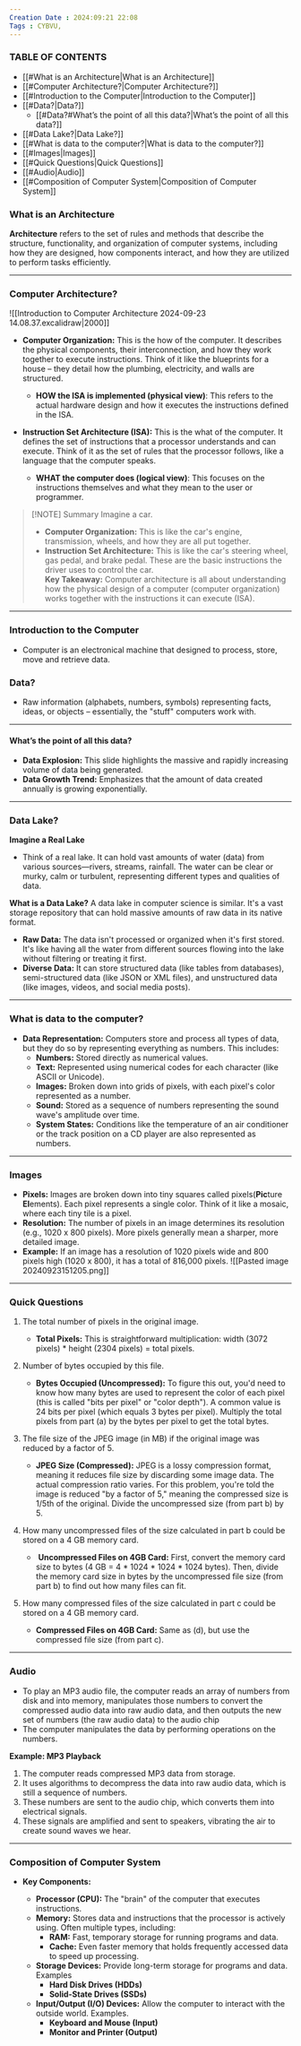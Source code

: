 ```yaml
---
Creation Date : 2024:09:21 22:08
Tags : CYBVU,
---
```

### TABLE OF CONTENTS
- [[#What is an Architecture|What is an Architecture]]
- [[#Computer Architecture?|Computer Architecture?]]
- [[#Introduction to the Computer|Introduction to the Computer]]
- [[#Data?|Data?]]
	- [[#Data?#What’s the point of all this data?|What’s the point of all this data?]]
- [[#Data Lake?|Data Lake?]]
- [[#What is data to the computer?|What is data to the computer?]]
- [[#Images|Images]]
- [[#Quick Questions|Quick Questions]]
- [[#Audio|Audio]]
- [[#Composition of Computer System|Composition of Computer System]]

### What is an Architecture
**Architecture** refers to the set of rules and methods that describe the structure, functionality, and organization of computer systems, including how they are designed, how components interact, and how they are utilized to perform tasks efficiently.

---
### Computer Architecture?
![[Introduction to Computer Architecture 2024-09-23 14.08.37.excalidraw|2000]]
- **Computer Organization:** This is the how of the computer. It describes the physical components, their interconnection, and how they work together to execute instructions. Think of it like the blueprints for a house – they detail how the plumbing, electricity, and walls are structured.
    
    - **HOW the ISA is implemented (physical view)**: This refers to the actual hardware design and how it executes the instructions defined in the ISA.
        
- **Instruction Set Architecture (ISA):** This is the what of the computer. It defines the set of instructions that a processor understands and can execute. Think of it as the set of rules that the processor follows, like a language that the computer speaks.
    
    - **WHAT the computer does (logical view)**: This focuses on the instructions themselves and what they mean to the user or programmer.

> [!NOTE] Summary 
> Imagine a car.
>- **Computer Organization:** This is like the car's engine, transmission, wheels, and how they are all put together.
>- **Instruction Set Architecture:** This is like the car's steering wheel, gas pedal, and brake pedal. These are the basic instructions the driver uses to control the car.  
>**Key Takeaway:** Computer architecture is all about understanding how the physical design of a computer (computer organization) works together with the instructions it can execute (ISA).

---
### Introduction to the Computer
- Computer is an electronical machine that designed to process, store, move and retrieve data.

### Data?
- Raw information (alphabets, numbers, symbols) representing facts, ideas, or objects – essentially, the "stuff" computers work with.

---

#### What’s the point of all this data?
- **Data Explosion:** This slide highlights the massive and rapidly increasing volume of data being generated.
- **Data Growth Trend:** Emphasizes that the amount of data created annually is growing exponentially.

---

### Data Lake?
**Imagine a Real Lake**
- Think of a real lake. It can hold vast amounts of water (data) from various sources—rivers, streams, rainfall. The water can be clear or murky, calm or turbulent, representing different types and qualities of data.

**What is a Data Lake?**
A data lake in computer science is similar. It's a vast storage repository that can hold massive amounts of raw data in its native format.

- **Raw Data:** The data isn't processed or organized when it's first stored. It's like having all the water from different sources flowing into the lake without filtering or treating it first.
- **Diverse Data:** It can store structured data (like tables from databases), semi-structured data (like JSON or XML files), and unstructured data (like images, videos, and social media posts).

---
### What is data to the computer?
- **Data Representation:** Computers store and process all types of data, but they do so by representing everything as numbers. This includes:
    - **Numbers:** Stored directly as numerical values.
    - **Text:** Represented using numerical codes for each character (like ASCII or Unicode).
    - **Images:** Broken down into grids of pixels, with each pixel's color represented as a number.
    - **Sound:** Stored as a sequence of numbers representing the sound wave's amplitude over time.
    - **System States:** Conditions like the temperature of an air conditioner or the track position on a CD player are also represented as numbers.

---
### Images
    
- **Pixels:** Images are broken down into tiny squares called pixels(**Pic**ture **El**ements). Each pixel represents a single color. Think of it like a mosaic, where each tiny tile is a pixel.
- **Resolution:** The number of pixels in an image determines its resolution (e.g., 1020 x 800 pixels). More pixels generally mean a sharper, more detailed image.
- **Example:** If an image has a resolution of 1020 pixels wide and 800 pixels high (1020 x 800), it has a total of 816,000 pixels.
![[Pasted image 20240923151205.png]]

---
### Quick Questions
1. The total number of pixels in the original image.
    - **Total Pixels:** This is straightforward multiplication: width (3072 pixels) * height (2304 pixels) = total pixels.
    
2. Number of bytes occupied by this file.
    - **Bytes Occupied (Uncompressed):** To figure this out, you'd need to know how many bytes are used to represent the color of each pixel (this is called "bits per pixel" or "color depth"). A common value is 24 bits per pixel (which equals 3 bytes per pixel). Multiply the total pixels from part (a) by the bytes per pixel to get the total bytes.
    
 3. The file size of the JPEG image (in MB) if the original image was reduced by a factor of 5.
    - **JPEG Size (Compressed):** JPEG is a lossy compression format, meaning it reduces file size by discarding some image data. The actual compression ratio varies. For this problem, you're told the image is reduced "by a factor of 5," meaning the compressed size is 1/5th of the original. Divide the uncompressed size (from part b) by 5.
    
 4. How many uncompressed files of the size calculated in part b could be stored on a 4 GB memory card.
    -  **Uncompressed Files on 4GB Card:** First, convert the memory card size to bytes (4 GB = 4 * 1024 * 1024 * 1024 bytes). Then, divide the memory card size in bytes by the uncompressed file size (from part b) to find out how many files can fit.
    
5. How many compressed files of the size calculated in part c could be stored on a 4 GB memory card.
	- **Compressed Files on 4GB Card:** Same as (d), but use the compressed file size (from part c).

---
### Audio
- To play an MP3 audio file, the computer reads an array of numbers from disk and into memory, manipulates those numbers to convert the compressed audio data into raw audio data, and then outputs the new set of numbers (the raw audio data) to the audio chip
- The computer manipulates the data by performing operations on the numbers.

**Example: MP3 Playback**

1. The computer reads compressed MP3 data from storage.
2. It uses algorithms to decompress the data into raw audio data, which is still a sequence of numbers.
3. These numbers are sent to the audio chip, which converts them into electrical signals.
4. These signals are amplified and sent to speakers, vibrating the air to create sound waves we hear.

---
### Composition of Computer System
- **Key Components:**
    
    - **Processor (CPU):** The "brain" of the computer that executes instructions.
    - **Memory:** Stores data and instructions that the processor is actively using. Often multiple types, including:
        - **RAM:** Fast, temporary storage for running programs and data.
        - **Cache:** Even faster memory that holds frequently accessed data to speed up processing. 
    - **Storage Devices:** Provide long-term storage for programs and data. Examples
        - **Hard Disk Drives (HDDs)**    
        - **Solid-State Drives (SSDs)**  
    - **Input/Output (I/O) Devices:** Allow the computer to interact with the outside world. Examples. 
        - **Keyboard and Mouse (Input)**    
        - **Monitor and Printer (Output)**